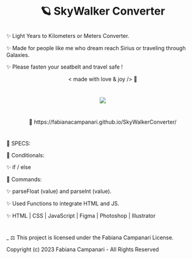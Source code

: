 # <p align="center"> 🪐 SkyWalker Converter </p>

✨ Light Years to Kilometers or Meters Converter. 

✨ Made for people like me who dream reach Sirius or traveling through Galaxies.
 
✨ Please fasten your seatbelt and travel safe ! 

 <p align="center"> < made with love & joy /> 🤎 </p>

#

<p align="center">
<img src="https://user-images.githubusercontent.com/113218619/215897659-c8fbe862-80f2-403d-a66c-5751d6d432bb.png" />
</p>

#

<p align="center"> 🚀 https://fabianacampanari.github.io/SkyWalkerConverter/ </p>

#


📌 SPECS:


💫 Conditionals:

✨ if / else

💫 Commands:

✨ parseFloat (value) and parselnt (value).

✨ Used Functions to integrate HTML and JS.

✨ HTML | CSS | JavaScript | Figma | Photoshop | Illustrator

#

_
⚖︎ This project is licensed under the Fabiana Campanari License.

 Copyright (c) 2023 Fabiana Campanari - All Rights Reserved 

 













